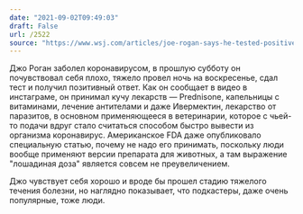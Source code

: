 ```yaml
---
date: "2021-09-02T09:49:03"
draft: False
url: /2522
source: "https://www.wsj.com/articles/joe-rogan-says-he-tested-positive-for-covid-19-11630534898"
---
```


Джо Роган заболел коронавирусом, в прошлую субботу он почувствовал себя плохо, тяжело провел ночь на воскресенье, сдал тест и получил позитивный ответ. Как он сообщает в видео в инстаграме, он принимал кучу лекарств — Prednisone, капельницы с витаминами, лечение антителами и даже Ивермектин, лекарство от паразитов, в основном применяющееся в ветеринарии, которое с чьей-то подачи вдруг стало считаться способом быстро вывести из организма коронавирус. Американское FDA даже опубликовало специальную статью, почему не надо его принимать, поскольку люди вообще применяют версии препарата для животных, а там выражение "лошадиная доза" является совсем не преувеличением.

Джо чувствует себя хорошо и вроде бы прошел стадию тяжелого течения болезни, но наглядно показывает, что подкастеры, даже очень популярные, тоже люди.
